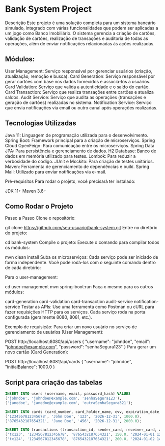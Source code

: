 # Bank System Project
Descrição
Este projeto é uma solução completa para um sistema bancário simulado, integrado com várias funcionalidades que podem ser aplicadas a um jogo como Banco Imobiliário. O sistema gerencia a criação de cartões, validação de cartões, realização de transações e auditoria de todas as operações, além de enviar notificações relacionadas às ações realizadas.

## Módulos:
User Management: Serviço responsável por gerenciar usuários (criação, atualização, remoção e busca).
Card Generation: Serviço responsável por gerar cartões com base nos dados fornecidos e associá-los a usuários.
Card Validation: Serviço que valida a autenticidade e o saldo do cartão.
Card Transaction: Serviço que realiza transações entre cartões e atualiza saldos.
Audit Service: Serviço que audita as operações (transações e geração de cartões) realizadas no sistema.
Notification Service: Serviço que envia notificações via email ou outro canal após operações realizadas.


## Tecnologias Utilizadas
Java 11: Linguagem de programação utilizada para o desenvolvimento.
Spring Boot: Framework principal para a criação de microserviços.
Spring Cloud OpenFeign: Para comunicação entre os microserviços.
Spring Data JPA: Para persistência e gerenciamento de dados.
H2 Database: Banco de dados em memória utilizado para testes.
Lombok: Para reduzir a verbosidade do código.
JUnit e Mockito: Para criação de testes unitários.
Maven: Ferramenta de gerenciamento de dependências e build.
Spring Mail: Utilizado para enviar notificações via e-mail.


Pré-requisitos
Para rodar o projeto, você precisará ter instalado:

JDK 11+
Maven 3.6+

## Como Rodar o Projeto
Passo a Passo
Clone o repositório:

git clone https://github.com/seu-usuario/bank-system.git
Entre no diretório do projeto:

cd bank-system
Compile o projeto: Execute o comando para compilar todos os módulos:

mvn clean install
Suba os microserviços: Cada serviço pode ser iniciado de forma independente. Você pode rodá-los com o seguinte comando dentro de cada diretório:

Para o user-management:

cd user-management
mvn spring-boot:run
Faça o mesmo para os outros módulos:

card-generation
card-validation
card-transaction
audit-service
notification-service
Testar as APIs: Use uma ferramenta como Postman ou cURL para fazer requisições HTTP para os serviços. Cada serviço roda na porta configurada (geralmente 8080, 8081, etc.).

Exemplo de requisição:
Para criar um novo usuário no serviço de gerenciamento de usuários (User Management):


POST http://localhost:8080/api/users
{
    "username": "johndoe",
    "email": "johndoe@example.com",
    "password": "senhaSegura123"
}
Para gerar um novo cartão (Card Generation):

POST http://localhost:8081/api/cards
{
    "username": "johndoe",
    "initialBalance": 1000.0
}

## Script para criação das tabelas
```sql
INSERT INTO users (username, email, password_hash) VALUES 
('johndoe', 'johndoe@example.com', 'senhaSegura123'),
('janedoe', 'janedoe@example.com', 'outraSenhaSegura321');

INSERT INTO cards (card_number, card_holder_name, cvv, expiration_date, balance) VALUES 
('1234567812345678', 'John Doe', '123', '2026-12-31', 1000.0),
('8765432187654321', 'Jane Doe', '456', '2026-12-31', 2000.0);

INSERT INTO transactions (transaction_id, sender_card, receiver_card, amount, timestamp) VALUES 
('tx123', '1234567812345678', '8765432187654321', 150.0, '2024-01-01 12:00:00'),
('tx124', '1234567812345678', '8765432187654321', 200.0, '2024-01-02 14:30:00');


